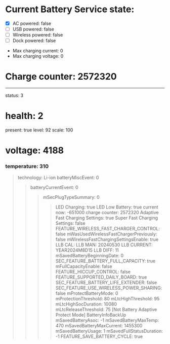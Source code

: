 # Current Battery Service state:

- [x]  AC powered: false
- [ ]  USB powered: false
- [ ] Wireless powered: false
- [ ] Dock powered: false
- Max charging current: 0
- Max charging voltage: 0
# Charge counter: 2572320
_______________
  status: 3
 # health: 2
  present: true
  level: 92
  scale: 100
#  voltage: 4188
 ### temperature: 310
 > technology: Li-ion
 > batteryMiscEvent: 0
 >> batteryCurrentEvent: 0
 >>> mSecPlugTypeSummary: 0
 >>>> LED Charging: true
>>>>  LED Low Battery: true
> >> current now: -651000
> >>> charge counter: 2572320
> >>> Adaptive Fast Charging Settings: true
  Super Fast Charging Settings: false
FEATURE_WIRELESS_FAST_CHARGER_CONTROL: false
  mWasUsedWirelessFastChargerPreviously: false
  mWirelessFastChargingSettingsEnable: true
LLB CAL: 
LLB MAN: 20240530
LLB CURRENT: YEAR2024M8D15
LLB DIFF: 11
  mSavedBatteryBeginningDate: 0
SEC_FEATURE_BATTERY_FULL_CAPACITY: true
  mFullCapacityEnable: false
FEATURE_HICCUP_CONTROL: false
FEATURE_SUPPORTED_DAILY_BOARD: true
SEC_FEATURE_BATTERY_LIFE_EXTENDER: false
SEC_FEATURE_USE_WIRELESS_POWER_SHARING: false
 mProtectBatteryMode: 0
 mProtectionThreshold: 80
 mLtcHighThreshold: 95
 mLtcHighSocDuration: 10080
 mLtcReleaseThreshold: 75
[Not Battery Adaptive Protect Mode]
BatteryInfoBackUp
  mSavedBatteryAsoc: -1
  mSavedBatteryMaxTemp: 470
  mSavedBatteryMaxCurrent: 1455300
  mSavedBatteryUsage: 1
  mSavedFullStatusDuration: -1
  FEATURE_SAVE_BATTERY_CYCLE: true
